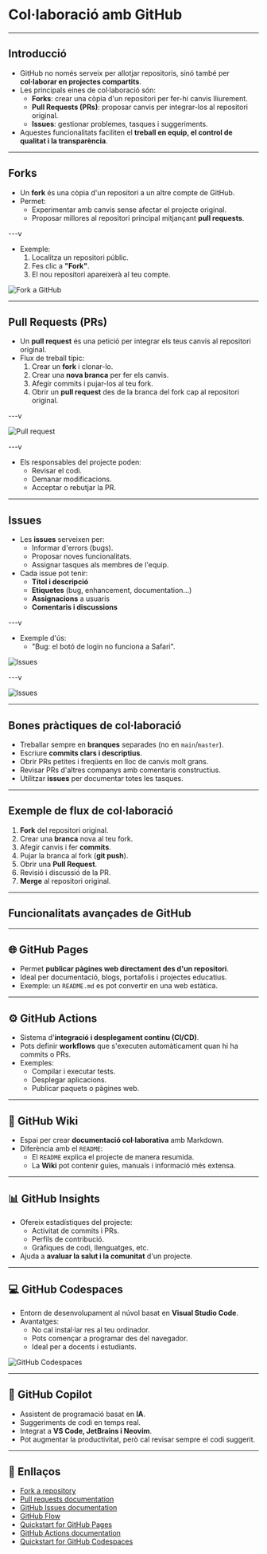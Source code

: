 # Col·laboració amb GitHub

---

## Introducció

- GitHub no només serveix per allotjar repositoris, sinó també per **col·laborar en projectes compartits**.
- Les principals eines de col·laboració són:
  - **Forks**: crear una còpia d'un repositori per fer-hi canvis lliurement.
  - **Pull Requests (PRs)**: proposar canvis per integrar-los al repositori original.
  - **Issues**: gestionar problemes, tasques i suggeriments.
- Aquestes funcionalitats faciliten el **treball en equip, el control de qualitat i la transparència**.

---

## Forks

- Un **fork** és una còpia d'un repositori a un altre compte de GitHub.
- Permet:
  - Experimentar amb canvis sense afectar el projecte original.
  - Proposar millores al repositori principal mitjançant **pull requests**.

---v

- Exemple:
  1. Localitza un repositori públic.
  2. Fes clic a **"Fork"**.
  3. El nou repositori apareixerà al teu compte.

![Fork a GitHub](./img/github_fork.png)

---

## Pull Requests (PRs)

- Un **pull request** és una petició per integrar els teus canvis al repositori original.
- Flux de treball típic:
  1. Crear un **fork** i clonar-lo.
  2. Crear una **nova branca** per fer els canvis.
  3. Afegir commits i pujar-los al teu fork.
  4. Obrir un **pull request** des de la branca del fork cap al repositori original.

---v

![Pull request](./img/github_pr.png)

---v

- Els responsables del projecte poden:
  - Revisar el codi.
  - Demanar modificacions.
  - Acceptar o rebutjar la PR.

---

## Issues

- Les **issues** serveixen per:
  - Informar d'errors (bugs).
  - Proposar noves funcionalitats.
  - Assignar tasques als membres de l'equip.
- Cada issue pot tenir:
  - **Títol i descripció**
  - **Etiquetes** (bug, enhancement, documentation...)
  - **Assignacions** a usuaris
  - **Comentaris i discussions**

---v

- Exemple d'ús:
  - "Bug: el botó de login no funciona a Safari".

![Issues](./img/github_issues.png)

---v

![Issues](./img/github_issues2.png)

---

## Bones pràctiques de col·laboració

- Treballar sempre en **branques** separades (no en `main`/`master`).
- Escriure **commits clars i descriptius**.
- Obrir PRs petites i freqüents en lloc de canvis molt grans.
- Revisar PRs d'altres companys amb comentaris constructius.
- Utilitzar **issues** per documentar totes les tasques.

---

## Exemple de flux de col·laboració

1. **Fork** del repositori original.
2. Crear una **branca** nova al teu fork.
3. Afegir canvis i fer **commits**.
4. Pujar la branca al fork (**git push**).
5. Obrir una **Pull Request**.
6. Revisió i discussió de la PR.
7. **Merge** al repositori original.

---

## Funcionalitats avançades de GitHub

---

## 🌐 GitHub Pages

- Permet **publicar pàgines web directament des d'un repositori**.
- Ideal per documentació, blogs, portafolis i projectes educatius.
- Exemple: un `README.md` es pot convertir en una web estàtica.

---

## ⚙️ GitHub Actions

- Sistema d'**integració i desplegament continu (CI/CD)**.
- Pots definir **workflows** que s'executen automàticament quan hi ha commits o PRs.
- Exemples:
  - Compilar i executar tests.
  - Desplegar aplicacions.
  - Publicar paquets o pàgines web.

---

## 📖 GitHub Wiki

- Espai per crear **documentació col·laborativa** amb Markdown.
- Diferència amb el `README`:
  - El `README` explica el projecte de manera resumida.
  - La **Wiki** pot contenir guies, manuals i informació més extensa.

---

## 📊 GitHub Insights

- Ofereix estadístiques del projecte:
  - Activitat de commits i PRs.
  - Perfils de contribució.
  - Gràfiques de codi, llenguatges, etc.
- Ajuda a **avaluar la salut i la comunitat** d'un projecte.

---

## 💻 GitHub Codespaces

- Entorn de desenvolupament al núvol basat en **Visual Studio Code**.
- Avantatges:
  - No cal instal·lar res al teu ordinador.
  - Pots començar a programar des del navegador.
  - Ideal per a docents i estudiants.

![GitHub Codespaces](./img/github_codespaces.png)

---

## 🤖 GitHub Copilot

- Assistent de programació basat en **IA**.
- Suggeriments de codi en temps real.
- Integrat a **VS Code, JetBrains i Neovim**.
- Pot augmentar la productivitat, però cal revisar sempre el codi suggerit.

---

## 🔗 Enllaços

- [Fork a repository](https://docs.github.com/en/get-started/quickstart/fork-a-repo)
- [Pull requests documentation](https://docs.github.com/en/pull-requests)
- [GitHub Issues documentation](https://docs.github.com/en/issues)
- [GitHub Flow](https://docs.github.com/en/get-started/using-github/github-flow)
- [Quickstart for GitHub Pages](https://docs.github.com/en/pages/quickstart)
- [GitHub Actions documentation](https://docs.github.com/en/actions)
- [Quickstart for GitHub Codespaces](https://docs.github.com/en/codespaces/quickstart)
